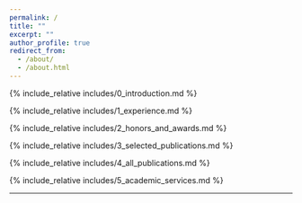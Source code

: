 ```yaml
---
permalink: /
title: ""
excerpt: ""
author_profile: true
redirect_from: 
  - /about/
  - /about.html
---
```


<span class='anchor' id='about-me'></span>

{% include_relative includes/0_introduction.md %}

{% include_relative includes/1_experience.md %}

{% include_relative includes/2_honors_and_awards.md %}

{% include_relative includes/3_selected_publications.md %}

{% include_relative includes/4_all_publications.md %}

{% include_relative includes/5_academic_services.md %}

---

<br/>
<script type='text/javascript' id='clustrmaps' src='//cdn.clustrmaps.com/map_v2.js?cl=ffffff&w=a&t=n&d=-zDSAavhko-7FqVgGMmXcQenQGeLW3e_A1KLcKsvnvM&co=2d78ad&cmo=3acc3a&cmn=ff5353&ct=ffffff'></script>
<br/>